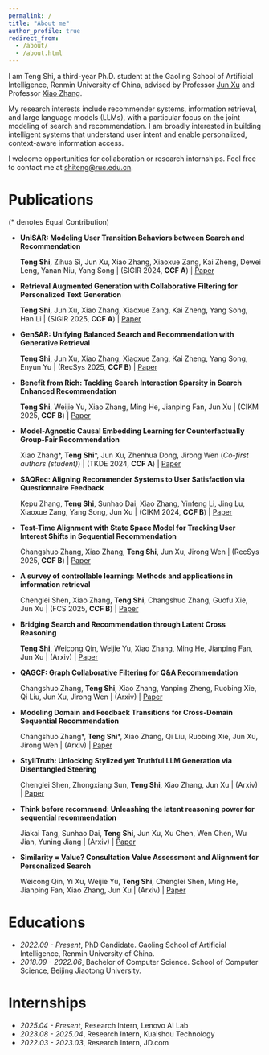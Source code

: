 ```yaml
---
permalink: /
title: "About me"
author_profile: true
redirect_from: 
  - /about/
  - /about.html
---
```



I am Teng Shi, a third-year Ph.D. student at the Gaoling School of Artificial Intelligence, Renmin University of China, advised by Professor [Jun Xu](https://scholar.google.com/citations?user=su14mcEAAAAJ&hl=zh-CN) and Professor [Xiao Zhang](https://scholar.google.com/citations?user=5FZ6wbAAAAAJ&hl=zh-CN).

My research interests include recommender systems, information retrieval, and large language models (LLMs), with a particular focus on the joint modeling of search and recommendation. I am broadly interested in building intelligent systems that understand user intent and enable personalized, context-aware information access.

I welcome opportunities for collaboration or research internships. Feel free to contact me at [shiteng@ruc.edu.cn](shiteng@ruc.edu.cn).


# Publications
(\* denotes Equal Contribution)

- **UniSAR: Modeling User Transition Behaviors between Search and Recommendation**
  
  **Teng Shi**, Zihua Si, Jun Xu, Xiao Zhang, Xiaoxue Zang, Kai Zheng, Dewei Leng, Yanan Niu, Yang Song \|
  (SIGIR 2024, **CCF A**) \| [Paper](https://dl.acm.org/doi/abs/10.1145/3626772.3657811)
  
- **Retrieval Augmented Generation with Collaborative Filtering for Personalized Text Generation**
  
  **Teng Shi**, Jun Xu, Xiao Zhang, Xiaoxue Zang, Kai Zheng, Yang Song, Han Li \|
  (SIGIR 2025, **CCF A**) \| [Paper](https://arxiv.org/abs/2504.05731)

- **GenSAR: Unifying Balanced Search and Recommendation with Generative Retrieval**
  
  **Teng Shi**, Jun Xu, Xiao Zhang, Xiaoxue Zang, Kai Zheng, Yang Song, Enyun Yu \|
  (RecSys 2025, **CCF B**) \| [Paper](https://arxiv.org/abs/2504.05730)

- **Benefit from Rich: Tackling Search Interaction Sparsity in Search Enhanced Recommendation**
  
  **Teng Shi**, Weijie Yu, Xiao Zhang, Ming He, Jianping Fan, Jun Xu \|
  (CIKM 2025, **CCF B**) \| [Paper](https://arxiv.org/abs/2508.04145)

- **Model-Agnostic Causal Embedding Learning for Counterfactually Group-Fair Recommendation**
  
  Xiao Zhang\*, **Teng Shi**\*, Jun Xu, Zhenhua Dong, Jirong Wen (*Co-first authors (student)*) \|
  (TKDE 2024, **CCF A**) \| [Paper](https://ieeexplore.ieee.org/abstract/document/10598228)

- **SAQRec: Aligning Recommender Systems to User Satisfaction via Questionnaire Feedback**
  
  Kepu Zhang, **Teng Shi**, Sunhao Dai, Xiao Zhang, Yinfeng Li, Jing Lu, Xiaoxue Zang, Yang Song, Jun Xu \|
  (CIKM 2024, **CCF B**) \| [Paper](https://dl.acm.org/doi/abs/10.1145/3627673.3679643)

- **Test-Time Alignment with State Space Model for Tracking User Interest Shifts in Sequential Recommendation**
  
  Changshuo Zhang, Xiao Zhang, **Teng Shi**, Jun Xu, Jirong Wen \|
  (RecSys 2025, **CCF B**) \| [Paper](https://arxiv.org/abs/2504.01489)

- **A survey of controllable learning: Methods and applications in information retrieval**
  
  Chenglei Shen, Xiao Zhang, **Teng Shi**, Changshuo Zhang, Guofu Xie, Jun Xu \|
  (FCS 2025, **CCF B**) \| [Paper](https://arxiv.org/abs/2407.06083)

- **Bridging Search and Recommendation through Latent Cross Reasoning**
  
  **Teng Shi**, Weicong Qin, Weijie Yu, Xiao Zhang, Ming He, Jianping Fan, Jun Xu \|
  (Arxiv) \| [Paper](https://arxiv.org/abs/2508.04152)
  
- **QAGCF: Graph Collaborative Filtering for Q&A Recommendation**
  
  Changshuo Zhang, **Teng Shi**, Xiao Zhang, Yanping Zheng, Ruobing Xie, Qi Liu, Jun Xu, Jirong Wen \|
  (Arxiv) \| [Paper](https://arxiv.org/abs/2406.04828)

- **Modeling Domain and Feedback Transitions for Cross-Domain Sequential Recommendation**
  
  Changshuo Zhang\*, **Teng Shi**\*, Xiao Zhang, Qi Liu, Ruobing Xie, Jun Xu, Jirong Wen \|
  (Arxiv) \| [Paper](https://arxiv.org/abs/2408.08209)

- **StyliTruth: Unlocking Stylized yet Truthful LLM Generation via Disentangled Steering**
  
  Chenglei Shen, Zhongxiang Sun, **Teng Shi**, Xiao Zhang, Jun Xu \|
  (Arxiv) \| [Paper](https://arxiv.org/abs/2508.04530)

- **Think before recommend: Unleashing the latent reasoning power for sequential recommendation**
  
  Jiakai Tang, Sunhao Dai, **Teng Shi**, Jun Xu, Xu Chen, Wen Chen, Wu Jian, Yuning Jiang \|
  (Arxiv) \| [Paper](https://arxiv.org/abs/2503.22675)

- **Similarity = Value? Consultation Value Assessment and Alignment for Personalized Search**
  
  Weicong Qin, Yi Xu, Weijie Yu, **Teng Shi**, Chenglei Shen, Ming He, Jianping Fan, Xiao Zhang, Jun Xu \|
  (Arxiv) \| [Paper](https://arxiv.org/pdf/2506.14437)

# Educations
- *2022.09 - Present*, PhD Candidate. Gaoling School of Artificial Intelligence, Renmin University of China.
- *2018.09 - 2022.06*, Bachelor of Computer Science. School of Computer Science, Beijing Jiaotong University. 

# Internships
- *2025.04 - Present*, Research Intern, Lenovo AI Lab
- *2023.08 - 2025.04*, Research Intern, Kuaishou Technology
- *2022.03 - 2023.03*, Research Intern, JD.com
